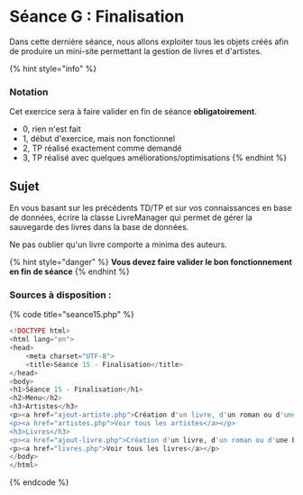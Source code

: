 # Séance G : Finalisation

Dans cette dernière séance, nous allons exploiter tous les objets créés afin de produire un mini-site permettant la gestion de livres et d'artistes.



{% hint style="info" %}
### Notation

Cet exercice sera à faire valider en fin de séance **obligatoirement**.

* 0, rien n'est fait
* 1, début d'exercice, mais non fonctionnel
* 2, TP réalisé exactement comme demandé
* 3, TP réalisé avec quelques améliorations/optimisations
{% endhint %}

## Sujet

En vous basant sur les précédents TD/TP et sur vos connaissances en base de données, écrire la classe LivreManager qui permet de gérer la sauvegarde des livres dans la base de données.

Ne pas oublier qu'un livre comporte a minima des auteurs.

{% hint style="danger" %}
**Vous devez faire valider le bon fonctionnement en fin de séance**
{% endhint %}

### Sources à disposition :

{% code title="seance15.php" %}
```php
<!DOCTYPE html>
<html lang="en">
<head>
    <meta charset="UTF-8">
    <title>Séance 15 - Finalisation</title>
</head>
<body>
<h1>Séance 15 - Finalisation</h1>
<h2>Menu</h2>
<h3>Artistes</h3>
<p><a href="ajout-artiste.php">Création d'un livre, d'un roman ou d'une bande dessinées</a></p>
<p><a href="artistes.php">Voir tous les artistes</a></p>
<h3>Livres</h3>
<p><a href="ajout-livre.php">Création d'un livre, d'un roman ou d'une bande dessinées</a></p>
<p><a href="livres.php">Voir tous les livres</a></p>
</body>
</html>

```
{% endcode %}
